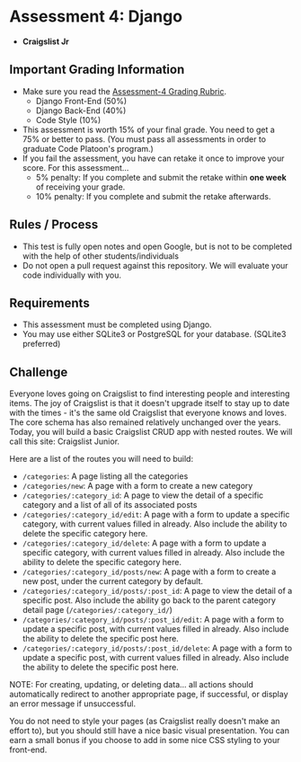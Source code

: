 # Assessment 4: Django
- **Craigslist Jr**

## Important Grading Information
- Make sure you read the [Assessment-4 Grading Rubric](https://docs.google.com/spreadsheets/d/11bCD5tstmbPhq8eqQD6NswuFOhiBLEBZv56ujREpPtQ/edit?usp=sharing).
  - Django Front-End (50%)
  - Django Back-End (40%)
  - Code Style (10%) 
- This assessment is worth 15% of your final grade. You need to get a 75% or better to pass. (You must pass all assessments in order to graduate Code Platoon's program.)
- If you fail the assessment, you have can retake it once to improve your score. For this assessment... 
  - 5% penalty: If you complete and submit the retake within **one week** of receiving your grade. 
  - 10% penalty: If you complete and submit the retake afterwards.

## Rules / Process
- This test is fully open notes and open Google, but is not to be completed with the help of other students/individuals
- Do not open a pull request against this repository. We will evaluate your code individually with you.

## Requirements
- This assessment must be completed using Django. 
- You may use either SQLite3 or PostgreSQL for your database. (SQLite3 preferred)

## Challenge
Everyone loves going on Craigslist to find interesting people and interesting items. The joy of Craigslist is that it doesn't upgrade itself to stay up to date with the times - it's the same old Craigslist that everyone knows and loves. The core schema has also remained relatively unchanged over the years. Today, you will build a basic Craigslist CRUD app with nested routes. We will call this site: Craigslist Junior.

Here are a list of the routes you will need to build:
- `/categories`: A page listing all the categories
- `/categories/new`: A page with a form to create a new category
- `/categories/:category_id`: A page to view the detail of a specific category and a list of all of its associated posts 
- `/categories/:category_id/edit`: A page with a form to update a specific category, with current values filled in already. Also include the ability to delete the specific category here. 
- `/categories/:category_id/delete`: A page with a form to update a specific category, with current values filled in already. Also include the ability to delete the specific category here. 
- `/categories/:category_id/posts/new`: A page with a form to create a new post, under the current category by default.
- `/categories/:category_id/posts/:post_id`: A page to view the detail of a specific post. Also include the ability go back to the parent category detail page (`/categories/:category_id/`)
- `/categories/:category_id/posts/:post_id/edit`: A page with a form to update a specific post, with current values filled in already. Also include the ability to delete the specific post here.
- `/categories/:category_id/posts/:post_id/delete`: A page with a form to update a specific post, with current values filled in already. Also include the ability to delete the specific post here.

NOTE: For creating, updating, or deleting data... all actions should automatically redirect to another appropriate page, if successful, or display an error message if unsuccessful.

You do not need to style your pages (as Craigslist really doesn't make an effort to), but you should still have a nice basic visual presentation. You can earn a small bonus if you choose to add in some nice CSS styling to your front-end.  
